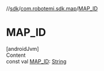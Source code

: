 //[sdk](../../index.md)/[com.robotemi.sdk.map](index.md)/[MAP_ID](-m-a-p_-i-d.md)



# MAP_ID  
[androidJvm]  
Content  
const val [MAP_ID](-m-a-p_-i-d.md): [String](https://kotlinlang.org/api/latest/jvm/stdlib/kotlin/-string/index.html)  



